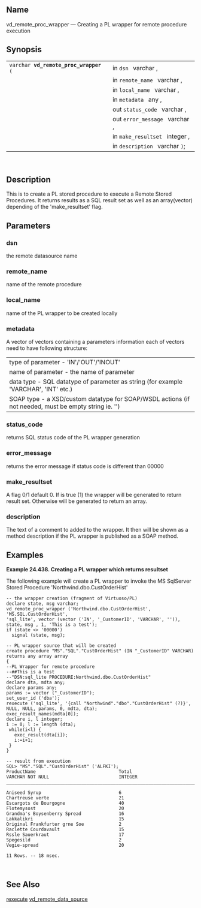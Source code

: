 <div>

<div>

</div>

<div>

## Name

vd_remote_proc_wrapper — Creating a PL wrapper for remote procedure
execution

</div>

<div>

## Synopsis

<div>

|                                            |                                |
|--------------------------------------------|--------------------------------|
| `varchar `**`vd_remote_proc_wrapper`**` (` | in `dsn ` varchar ,            |
|                                            | in `remote_name ` varchar ,    |
|                                            | in `local_name ` varchar ,     |
|                                            | in `metadata ` any ,           |
|                                            | out `status_code ` varchar ,   |
|                                            | out `error_message ` varchar , |
|                                            | in `make_resultset ` integer , |
|                                            | in `description ` varchar `)`; |

<div>

 

</div>

</div>

</div>

<div>

## Description

This is to create a PL stored procedure to execute a Remote Stored
Procedures. It returns results as a SQL result set as well as an
array(vector) depending of the 'make_resultset' flag.

</div>

<div>

## Parameters

<div>

### dsn

the remote datasource name

</div>

<div>

### remote_name

name of the remote procedure

</div>

<div>

### local_name

name of the PL wrapper to be created locally

</div>

<div>

### metadata

A vector of vectors containing a parameters information each of vectors
need to have following structure:

|                                                                                                      |
|------------------------------------------------------------------------------------------------------|
| type of parameter - 'IN'/'OUT'/'INOUT'                                                               |
| name of parameter - the name of parameter                                                            |
| data type - SQL datatype of parameter as string (for example 'VARCHAR', 'INT' etc.)                  |
| SOAP type - a XSD/custom datatype for SOAP/WSDL actions (if not needed, must be empty string ie. '') |

</div>

<div>

### status_code

returns SQL status code of the PL wrapper generation

</div>

<div>

### error_message

returns the error message if status code is different than 00000

</div>

<div>

### make_resultset

A flag 0/1 default 0. If is true (1) the wrapper will be generated to
return result set. Otherwise will be generated to return an array.

</div>

<div>

### description

The text of a comment to added to the wrapper. It then will be shown as
a method description if the PL wrapper is published as a SOAP method.

</div>

</div>

<div>

## Examples

<div>

**Example 24.438. Creating a PL wrapper which returns resultset**

<div>

The following example will create a PL wrapper to invoke the MS
SqlServer Stored Procedure 'Northwind.dbo.CustOrderHist'

``` programlisting
-- the wrapper creation (fragment of Virtuoso/PL)   
declare state, msg varchar;
vd_remote_proc_wrapper ('Northwind.dbo.CustOrderHist', 'MS.SQL.CustOrderHist', 
'sql_lite', vector (vector ('IN', '_CustomerID', 'VARCHAR', '')), state, msg , 1, 'This is a test');
if (state <> '00000')
  signal (state, msg);

-- PL wrapper source that will be created   
create procedure "MS"."SQL"."CustOrderHist" (IN "_CustomerID" VARCHAR) returns any array array
{ 
--PL Wrapper for remote procedure
--##This is a test
--"DSN:sql_lite PROCEDURE:Northwind.dbo.CustOrderHist"
declare dta, mdta any; 
declare params any; 
params := vector ("_CustomerID"); 
set_user_id ('dba');
rexecute ('sql_lite', '{call "Northwind"."dbo"."CustOrderHist" (?)}', NULL, NULL, params, 0, mdta, dta); 
exec_result_names(mdta[0]);
declare i, l integer;
i := 0; l := length (dta);
 while(i<l) {
   exec_result(dta[i]);
   i:=i+1;
 }
}

-- result from execution
SQL> "MS"."SQL"."CustOrderHist" ('ALFKI');
ProductName                               Total
VARCHAR NOT NULL                          INTEGER
_______________________________________________________________________________

Aniseed Syrup                             6
Chartreuse verte                          21
Escargots de Bourgogne                    40
Flotemysost                               20
Grandma's Boysenberry Spread              16
Lakkalikri                                15
Original Frankfurter grne Soe             2
Raclette Courdavault                      15
Rssle Sauerkraut                          17
Spegesild                                 2
Vegie-spread                              20

11 Rows. -- 18 msec.

      
```

</div>

</div>

  

</div>

<div>

## See Also

<a href="fn_rexecute.html" class="link" title="rexecute">rexecute</a>
<a href="fn_vd_remote_data_source.html" class="link"
title="vd_remote_data_source">vd_remote_data_source</a>

</div>

</div>
